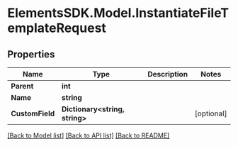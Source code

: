 # ElementsSDK.Model.InstantiateFileTemplateRequest

## Properties

Name | Type | Description | Notes
------------ | ------------- | ------------- | -------------
**Parent** | **int** |  | 
**Name** | **string** |  | 
**CustomField** | **Dictionary&lt;string, string&gt;** |  | [optional] 

[[Back to Model list]](../#documentation-for-models) [[Back to API list]](../#documentation-for-api-endpoints) [[Back to README]](../)

